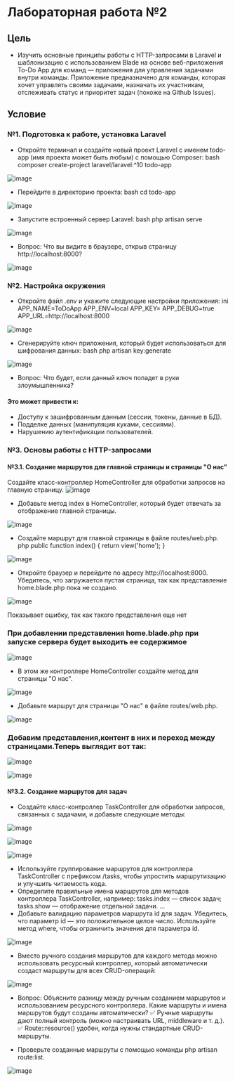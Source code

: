 # Лабораторная работа №2
## Цель
* Изучить основные принципы работы с HTTP-запросами в Laravel и шаблонизацию с использованием Blade на основе веб-приложения To-Do App для команд — приложения для управления задачами внутри команды.
Приложение предназначено для команды, которая хочет управлять своими задачами, назначать их участникам, отслеживать статус и приоритет задач (похоже на Github Issues).
## Условие
### №1. Подготовка к работе, установка Laravel
* Откройте терминал и создайте новый проект Laravel с именем todo-app (имя проекта может быть любым) с помощью Composer: bash composer create-project laravel/laravel:^10 todo-app

![image](https://github.com/user-attachments/assets/07650063-d853-4a75-9915-9a370691f18b)

* Перейдите в директорию проекта: bash cd todo-app

![image](https://github.com/user-attachments/assets/cc424298-7dbd-4871-b282-96b8f3bc2df2)

* Запустите встроенный сервер Laravel: bash php artisan serve

![image](https://github.com/user-attachments/assets/08105535-39a6-4254-9d71-b42d7ba47a63)

* Вопрос: Что вы видите в браузере, открыв страницу http://localhost:8000?

![image](https://github.com/user-attachments/assets/cb9d6f1f-ce6e-4f4a-83de-a5c8fd6fa95a)

### №2. Настройка окружения
* Откройте файл .env и укажите следующие настройки приложения: ini APP_NAME=ToDoApp APP_ENV=local APP_KEY= APP_DEBUG=true APP_URL=http://localhost:8000

![image](https://github.com/user-attachments/assets/a91e6962-0461-4409-8995-118d4f88a384)

* Сгенерируйте ключ приложения, который будет использоваться для шифрования данных: bash php artisan key:generate 

![image](https://github.com/user-attachments/assets/60d0bf5d-016e-4786-8d3d-a161de77e55a)

*  Вопрос: Что будет, если данный ключ попадет в руки злоумышленника?

 #### Это может привести к:
* Доступу к зашифрованным данным (сессии, токены, данные в БД).
* Подделке данных (манипуляция куками, сессиями).
* Нарушению аутентификации пользователей.

### №3. Основы работы с HTTP-запросами
#### №3.1. Создание маршрутов для главной страницы и страницы "О нас"
Создайте класс-контроллер HomeController для обработки запросов на главную страницу.
![image](https://github.com/user-attachments/assets/c8db5cd7-0589-4f96-870a-586e0627a382)

* Добавьте метод index в HomeController, который будет отвечать за отображение главной страницы.

![image](https://github.com/user-attachments/assets/9121a3d2-57e4-4586-8a4f-a5bba033aa44)

* Создайте маршрут для главной страницы в файле routes/web.php. php public function index() { return view('home'); }

![image](https://github.com/user-attachments/assets/64f2a14a-575c-41cb-9af3-5dbf93fa1765)

* Откройте браузер и перейдите по адресу http://localhost:8000. Убедитесь, что загружается пустая страница, так как представление home.blade.php пока не создано.

![image](https://github.com/user-attachments/assets/9e343a8d-236f-4f7d-bbfd-bb4e66c71922)

 Показывает ошибку, так как такого представления еще нет

### При добавлении представления home.blade.php при запуске сервера будет выходить ее содержимое

![image](https://github.com/user-attachments/assets/70c683ec-a8f2-40fb-b953-50eb7d4b80ac)

* В этом же контроллере HomeController создайте метод для страницы "О нас".

![image](https://github.com/user-attachments/assets/8fcbdbf4-ee9e-46c8-96df-2f7b0ef4a7bb)

* Добавьте маршрут для страницы "О нас" в файле routes/web.php.

![image](https://github.com/user-attachments/assets/a9a66786-c2e8-4ae6-9207-914411cb88f2)

### Добавим представления,контент в них и переход между страницами.Теперь выглядит вот так: 

![image](https://github.com/user-attachments/assets/cc753366-33f7-4ed2-956a-469b0bd69bb8)

![image](https://github.com/user-attachments/assets/9fc0bd5f-fd76-4b2b-bb16-30b6c7752348)

#### №3.2. Создание маршрутов для задач

* Создайте класс-контроллер TaskController для обработки запросов, связанных с задачами, и добавьте следующие методы:

![image](https://github.com/user-attachments/assets/cd9a2d63-55ab-4c71-bb64-b12bbb494df4)

![image](https://github.com/user-attachments/assets/986b1d5b-e77b-45ab-a9a1-16165a78f5fd)

![image](https://github.com/user-attachments/assets/eb85dbf0-6dfe-4c2f-9765-81fca0205967)

* Используйте группирование маршрутов для контроллера TaskController с префиксом /tasks, чтобы упростить маршрутизацию и улучшить читаемость кода.
* Определите правильные имена маршрутов для методов контроллера TaskController, например:
tasks.index — список задач;
tasks.show — отображение отдельной задачи.
...
* Добавьте валидацию параметров маршрута id для задач. Убедитесь, что параметр id — это положительное целое число. Используйте метод where, чтобы ограничить значения для параметра id.

![image](https://github.com/user-attachments/assets/d59f484e-d763-4a2a-9c74-c1ca95998fdc)

* Вместо ручного создания маршрутов для каждого метода можно использовать ресурсный контроллер, который автоматически создаст маршруты для всех CRUD-операций:

![image](https://github.com/user-attachments/assets/ba9a78c1-2b50-480a-ad3e-6be3f8d8e9c5)

* Вопрос: Объясните разницу между ручным созданием маршрутов и использованием ресурсного контроллера. Какие маршруты и имена маршрутов будут созданы автоматически?
✅ Ручные маршруты дают полный контроль (можно настраивать URL, middleware и т. д.).
✅ Route::resource() удобен, когда нужны стандартные CRUD-маршруты.

* Проверьте созданные маршруты с помощью команды php artisan route:list.

![image](https://github.com/user-attachments/assets/3257c49f-7302-41a6-8d16-523b32c284cf)




